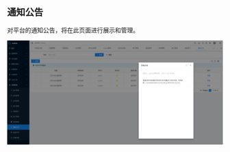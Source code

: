 通知公告
----

对平台的通知公告，将在此页面进行展示和管理。

![输入图片说明](https://raw.githubusercontent.com/xuwei95/ezdata_press/master/images/notice.png?raw=true "在这里输入图片标题")
